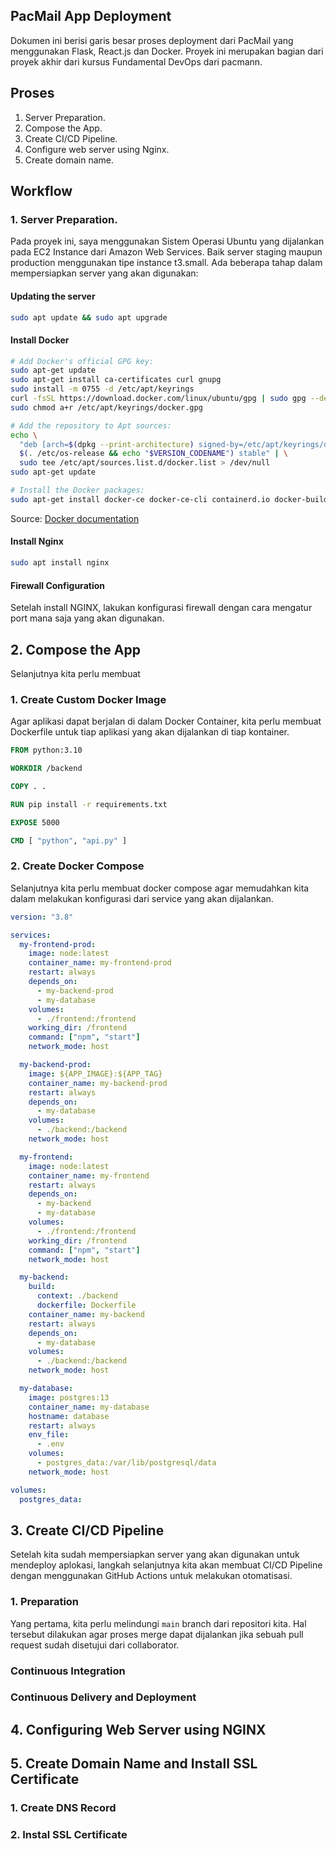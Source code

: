 ## <div> PacMail App Deployment </div>

Dokumen ini berisi garis besar proses deployment dari PacMail yang menggunakan Flask, React.js dan Docker. Proyek ini merupakan bagian dari proyek akhir dari kursus Fundamental DevOps dari pacmann.

## <div> Proses </div>
1. Server Preparation.
2. Compose the App.
3. Create CI/CD Pipeline.
4. Configure web server using Nginx.
5. Create domain name.

## <div> Workflow </div>

### 1. Server Preparation.

Pada proyek ini, saya menggunakan Sistem Operasi Ubuntu yang dijalankan pada EC2 Instance dari Amazon Web Services. Baik server staging maupun production menggunakan tipe instance t3.small. Ada beberapa tahap dalam mempersiapkan server yang akan digunakan:

#### Updating the server

```bash
sudo apt update && sudo apt upgrade
```
#### Install Docker

```bash
# Add Docker's official GPG key:
sudo apt-get update
sudo apt-get install ca-certificates curl gnupg
sudo install -m 0755 -d /etc/apt/keyrings
curl -fsSL https://download.docker.com/linux/ubuntu/gpg | sudo gpg --dearmor -o /etc/apt/keyrings/docker.gpg
sudo chmod a+r /etc/apt/keyrings/docker.gpg

# Add the repository to Apt sources:
echo \
  "deb [arch=$(dpkg --print-architecture) signed-by=/etc/apt/keyrings/docker.gpg] https://download.docker.com/linux/ubuntu \
  $(. /etc/os-release && echo "$VERSION_CODENAME") stable" | \
  sudo tee /etc/apt/sources.list.d/docker.list > /dev/null
sudo apt-get update

# Install the Docker packages:
sudo apt-get install docker-ce docker-ce-cli containerd.io docker-buildx-plugin docker-compose-plugin
```

Source: [Docker documentation](https://docs.docker.com/engine/install/ubuntu/)

#### Install Nginx

```bash
sudo apt install nginx
```

#### Firewall Configuration

Setelah install NGINX, lakukan konfigurasi firewall dengan cara mengatur port mana saja yang akan digunakan. 

## 2. Compose the App

Selanjutnya kita perlu membuat 

### 1. Create Custom Docker Image

Agar aplikasi dapat berjalan di dalam Docker Container, kita perlu membuat Dockerfile untuk tiap aplikasi yang akan dijalankan di tiap kontainer.

```dockerfile
FROM python:3.10

WORKDIR /backend

COPY . .

RUN pip install -r requirements.txt

EXPOSE 5000

CMD [ "python", "api.py" ]
```
### 2. Create Docker Compose

Selanjutnya kita perlu membuat docker compose agar memudahkan kita dalam melakukan konfigurasi dari service yang akan dijalankan.

```yaml
version: "3.8"

services:
  my-frontend-prod:
    image: node:latest
    container_name: my-frontend-prod
    restart: always
    depends_on:
      - my-backend-prod
      - my-database
    volumes:
      - ./frontend:/frontend
    working_dir: /frontend
    command: ["npm", "start"]
    network_mode: host

  my-backend-prod:
    image: ${APP_IMAGE}:${APP_TAG}
    container_name: my-backend-prod
    restart: always
    depends_on:
      - my-database
    volumes:
      - ./backend:/backend
    network_mode: host

  my-frontend:
    image: node:latest
    container_name: my-frontend
    restart: always
    depends_on:
      - my-backend
      - my-database
    volumes:
      - ./frontend:/frontend
    working_dir: /frontend
    command: ["npm", "start"]
    network_mode: host

  my-backend:
    build:
      context: ./backend
      dockerfile: Dockerfile
    container_name: my-backend
    restart: always
    depends_on:
      - my-database
    volumes:
      - ./backend:/backend
    network_mode: host

  my-database:
    image: postgres:13
    container_name: my-database
    hostname: database
    restart: always
    env_file:
      - .env
    volumes:
      - postgres_data:/var/lib/postgresql/data
    network_mode: host

volumes:
  postgres_data:
```

## 3. Create CI/CD Pipeline

Setelah kita sudah mempersiapkan server yang akan digunakan untuk mendeploy aplokasi, langkah selanjutnya kita akan membuat CI/CD Pipeline dengan menggunakan GitHub Actions untuk melakukan otomatisasi.

### 1. Preparation

Yang pertama, kita perlu melindungi `main` branch dari repositori kita. Hal tersebut dilakukan agar proses merge dapat dijalankan jika sebuah pull request sudah disetujui dari collaborator.

### Continuous Integration

### Continuous Delivery and Deployment

## 4. Configuring Web Server using NGINX

## 5. Create Domain Name and Install SSL Certificate

### 1. Create DNS Record

### 2. Instal SSL Certificate